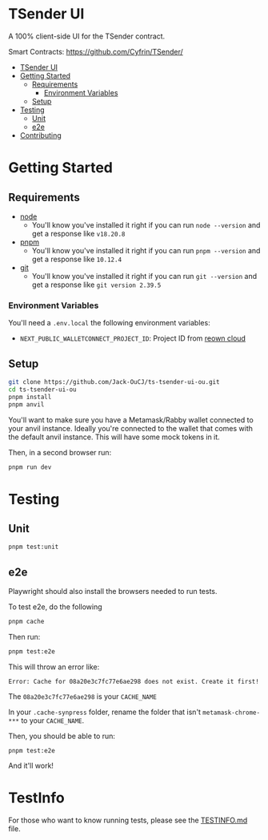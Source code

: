 # TSender UI

A 100% client-side UI for the TSender contract.

Smart Contracts: https://github.com/Cyfrin/TSender/

- [TSender UI](#tsender-ui)
- [Getting Started](#getting-started)
    - [Requirements](#requirements)
        - [Environment Variables](#environment-variables)
    - [Setup](#setup)
- [Testing](#testing)
    - [Unit](#unit)
    - [e2e](#e2e)
- [Contributing](#contributing)

# Getting Started

## Requirements

- [node](https://nodejs.org/en/download)
    - You'll know you've installed it right if you can run `node --version` and get a response like `v18.20.8`
- [pnpm](https://pnpm.io/)
    - You'll know you've installed it right if you can run `pnpm --version` and get a response like `10.12.4`
- [git](https://git-scm.com/downloads)
    - You'll know you've installed it right if you can run `git --version` and get a response like `git version 2.39.5`

### Environment Variables

You'll need a `.env.local` the following environment variables:

- `NEXT_PUBLIC_WALLETCONNECT_PROJECT_ID`: Project ID from [reown cloud](https://cloud.reown.com/)

## Setup

```bash
git clone https://github.com/Jack-OuCJ/ts-tsender-ui-ou.git
cd ts-tsender-ui-ou
pnpm install
pnpm anvil
```

You'll want to make sure you have a Metamask/Rabby wallet connected to your anvil instance. Ideally you're connected to the wallet that comes with the default anvil instance. This will have some mock tokens in it.

Then, in a second browser run:

```bash
pnpm run dev
```

# Testing

## Unit

```bash
pnpm test:unit
```

## e2e

Playwright should also install the browsers needed to run tests.

To test e2e, do the following

```bash
pnpm cache
```

Then run:

```bash
pnpm test:e2e
```

This will throw an error like:

```
Error: Cache for 08a20e3c7fc77e6ae298 does not exist. Create it first!
```

The `08a20e3c7fc77e6ae298` is your `CACHE_NAME`

In your `.cache-synpress` folder, rename the folder that isn't `metamask-chrome-***` to your `CACHE_NAME`.

Then, you should be able to run:

```
pnpm test:e2e
```

And it'll work!

# TestInfo

For those who want to know running tests, please see the [TESTINFO.md](./TESTINFO.md) file.